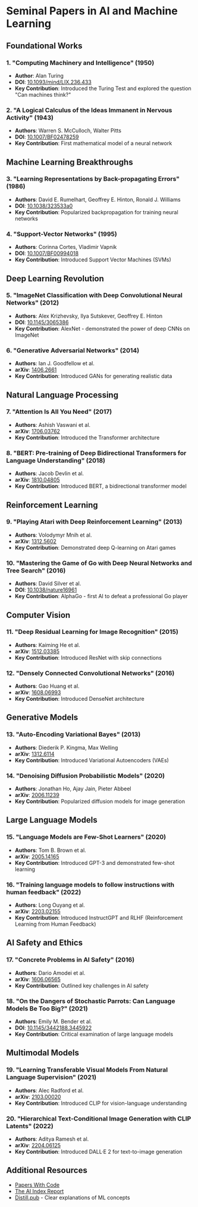 # Seminal Papers in AI and Machine Learning

## Foundational Works

### 1. "Computing Machinery and Intelligence" (1950)
- **Author**: Alan Turing
- **DOI**: [10.1093/mind/LIX.236.433](https://doi.org/10.1093/mind/LIX.236.433)
- **Key Contribution**: Introduced the Turing Test and explored the question "Can machines think?"

### 2. "A Logical Calculus of the Ideas Immanent in Nervous Activity" (1943)
- **Authors**: Warren S. McCulloch, Walter Pitts
- **DOI**: [10.1007/BF02478259](https://doi.org/10.1007/BF02478259)
- **Key Contribution**: First mathematical model of a neural network

## Machine Learning Breakthroughs

### 3. "Learning Representations by Back-propagating Errors" (1986)
- **Authors**: David E. Rumelhart, Geoffrey E. Hinton, Ronald J. Williams
- **DOI**: [10.1038/323533a0](https://doi.org/10.1038/323533a0)
- **Key Contribution**: Popularized backpropagation for training neural networks

### 4. "Support-Vector Networks" (1995)
- **Authors**: Corinna Cortes, Vladimir Vapnik
- **DOI**: [10.1007/BF00994018](https://doi.org/10.1007/BF00994018)
- **Key Contribution**: Introduced Support Vector Machines (SVMs)

## Deep Learning Revolution

### 5. "ImageNet Classification with Deep Convolutional Neural Networks" (2012)
- **Authors**: Alex Krizhevsky, Ilya Sutskever, Geoffrey E. Hinton
- **DOI**: [10.1145/3065386](https://doi.org/10.1145/3065386)
- **Key Contribution**: AlexNet - demonstrated the power of deep CNNs on ImageNet

### 6. "Generative Adversarial Networks" (2014)
- **Authors**: Ian J. Goodfellow et al.
- **arXiv**: [1406.2661](https://arxiv.org/abs/1406.2661)
- **Key Contribution**: Introduced GANs for generating realistic data

## Natural Language Processing

### 7. "Attention Is All You Need" (2017)
- **Authors**: Ashish Vaswani et al.
- **arXiv**: [1706.03762](https://arxiv.org/abs/1706.03762)
- **Key Contribution**: Introduced the Transformer architecture

### 8. "BERT: Pre-training of Deep Bidirectional Transformers for Language Understanding" (2018)
- **Authors**: Jacob Devlin et al.
- **arXiv**: [1810.04805](https://arxiv.org/abs/1810.04805)
- **Key Contribution**: Introduced BERT, a bidirectional transformer model

## Reinforcement Learning

### 9. "Playing Atari with Deep Reinforcement Learning" (2013)
- **Authors**: Volodymyr Mnih et al.
- **arXiv**: [1312.5602](https://arxiv.org/abs/1312.5602)
- **Key Contribution**: Demonstrated deep Q-learning on Atari games

### 10. "Mastering the Game of Go with Deep Neural Networks and Tree Search" (2016)
- **Authors**: David Silver et al.
- **DOI**: [10.1038/nature16961](https://doi.org/10.1038/nature16961)
- **Key Contribution**: AlphaGo - first AI to defeat a professional Go player

## Computer Vision

### 11. "Deep Residual Learning for Image Recognition" (2015)
- **Authors**: Kaiming He et al.
- **arXiv**: [1512.03385](https://arxiv.org/abs/1512.03385)
- **Key Contribution**: Introduced ResNet with skip connections

### 12. "Densely Connected Convolutional Networks" (2016)
- **Authors**: Gao Huang et al.
- **arXiv**: [1608.06993](https://arxiv.org/abs/1608.06993)
- **Key Contribution**: Introduced DenseNet architecture

## Generative Models

### 13. "Auto-Encoding Variational Bayes" (2013)
- **Authors**: Diederik P. Kingma, Max Welling
- **arXiv**: [1312.6114](https://arxiv.org/abs/1312.6114)
- **Key Contribution**: Introduced Variational Autoencoders (VAEs)

### 14. "Denoising Diffusion Probabilistic Models" (2020)
- **Authors**: Jonathan Ho, Ajay Jain, Pieter Abbeel
- **arXiv**: [2006.11239](https://arxiv.org/abs/2006.11239)
- **Key Contribution**: Popularized diffusion models for image generation

## Large Language Models

### 15. "Language Models are Few-Shot Learners" (2020)
- **Authors**: Tom B. Brown et al.
- **arXiv**: [2005.14165](https://arxiv.org/abs/2005.14165)
- **Key Contribution**: Introduced GPT-3 and demonstrated few-shot learning

### 16. "Training language models to follow instructions with human feedback" (2022)
- **Authors**: Long Ouyang et al.
- **arXiv**: [2203.02155](https://arxiv.org/abs/2203.02155)
- **Key Contribution**: Introduced InstructGPT and RLHF (Reinforcement Learning from Human Feedback)

## AI Safety and Ethics

### 17. "Concrete Problems in AI Safety" (2016)
- **Authors**: Dario Amodei et al.
- **arXiv**: [1606.06565](https://arxiv.org/abs/1606.06565)
- **Key Contribution**: Outlined key challenges in AI safety

### 18. "On the Dangers of Stochastic Parrots: Can Language Models Be Too Big?" (2021)
- **Authors**: Emily M. Bender et al.
- **DOI**: [10.1145/3442188.3445922](https://doi.org/10.1145/3442188.3445922)
- **Key Contribution**: Critical examination of large language models

## Multimodal Models

### 19. "Learning Transferable Visual Models From Natural Language Supervision" (2021)
- **Authors**: Alec Radford et al.
- **arXiv**: [2103.00020](https://arxiv.org/abs/2103.00020)
- **Key Contribution**: Introduced CLIP for vision-language understanding

### 20. "Hierarchical Text-Conditional Image Generation with CLIP Latents" (2022)
- **Authors**: Aditya Ramesh et al.
- **arXiv**: [2204.06125](https://arxiv.org/abs/2204.06125)
- **Key Contribution**: Introduced DALL·E 2 for text-to-image generation

## Additional Resources
- [Papers With Code](https://paperswithcode.com/)
- [The AI Index Report](https://aiindex.stanford.edu/)
- [Distill.pub](https://distill.pub/) - Clear explanations of ML concepts
